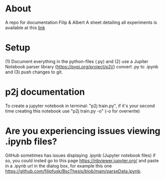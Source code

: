 # About
A repo for documentation Filip &amp; Albert
A sheet detailing all experiments is available at this [link](https://docs.google.com/spreadsheets/d/1_sOiXOl1qm0wKVom49XMOGXiADfrzJuXoAEin4kzkko/edit#gid=1874826242)

# Setup 
(1) Document everything in the python-files (.py)  and (2) use a Jupiter Notebook parser library (https://pypi.org/project/p2j/) convert .py to .ipynb and (3) push changes to git.

# p2j documentation 
To create a jupyter notebook in terminal: "p2j train.py", if it's your second time creating this notebook use "p2j train.py -o" (-o for overwrite)

# Are you experiencing issues viewing .ipynb files?
GitHub sometimes has issues displaying .ipynb (Jupyter notebook files) if so, you could insted go to this page https://nbviewer.jupyter.org/ and paste in a .ipynb url in the dialog box, for example this one https://github.com/filipfusk/BscThesis/blob/main/parseData.ipynb. 


